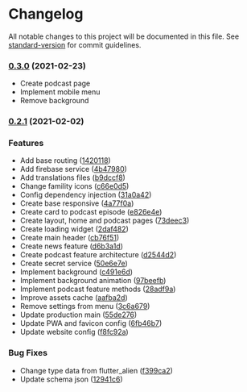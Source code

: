 # Changelog

All notable changes to this project will be documented in this file. See [standard-version](https://github.com/conventional-changelog/standard-version) for commit guidelines.

### [0.3.0](https://github.com/flutteruniverse/website/compare/v0.2.1...v0.3.0) (2021-02-23)

* Create podcast page
* Implement mobile menu
* Remove background

### [0.2.1](https://github.com/flutteruniverse/website/compare/v0.1.0...v0.2.1) (2021-02-02)


### Features

* Add base routing ([1420118](https://github.com/flutteruniverse/website/commit/1420118f1c8715d3e12c05ad70b22564e960eb5f))
* Add firebase service ([4b47980](https://github.com/flutteruniverse/website/commit/4b47980b5e462e0d7f31e9d47a59ac83ede89c06))
* Add translations files ([b9dccf8](https://github.com/flutteruniverse/website/commit/b9dccf83cfcd85200221801cafa3ac4e47836799))
* Change famility icons ([c66e0d5](https://github.com/flutteruniverse/website/commit/c66e0d56efddf2d49ceddefbd7df0d56047897ef))
* Config dependency injection ([31a0a42](https://github.com/flutteruniverse/website/commit/31a0a42e17fe253b36d43c034dd20b0f07918872))
* Create base responsive ([4a77f0a](https://github.com/flutteruniverse/website/commit/4a77f0a584cda4abd45cb33398d09b3a866262d3))
* Create card to podcast episode ([e826e4e](https://github.com/flutteruniverse/website/commit/e826e4e430b889b5c1fd43f5f2040cbdba12eea1))
* Create layout, home and podcast pages ([73deec3](https://github.com/flutteruniverse/website/commit/73deec3b0329355e687d3c6196c661eacd28038f))
* Create loading widget ([2daf482](https://github.com/flutteruniverse/website/commit/2daf4828103c1224d9cfeae45ff9e779d01ff049))
* Create main header ([cb76f51](https://github.com/flutteruniverse/website/commit/cb76f513bd285e9623b9d31bd554d964c64931cb))
* Create news feature ([d6b3a1d](https://github.com/flutteruniverse/website/commit/d6b3a1d509c590398fbcadaa544d1e1b36344d10))
* Create podcast feature architecture ([d2544d2](https://github.com/flutteruniverse/website/commit/d2544d24459fa22c7fb835c101852cc4a4aa1549))
* Create secret service ([50e6e7e](https://github.com/flutteruniverse/website/commit/50e6e7ec93c4a3b2e8e116136a6b979eabd02363))
* Implement background ([c491e6d](https://github.com/flutteruniverse/website/commit/c491e6d3443a0ce92359db7bdce66a8952065a7a))
* Implement background animation ([97beefb](https://github.com/flutteruniverse/website/commit/97beefb2bc7c16bf0b0f7b4c24d181d708ac0a7c))
* Implement podcast feature methods ([28adf9a](https://github.com/flutteruniverse/website/commit/28adf9a81ba52a7f427c07473015267db9fa7782))
* Improve assets cache ([aafba2d](https://github.com/flutteruniverse/website/commit/aafba2d5ae2f302b2919f3edbc1c59c788e22334))
* Remove settings from menu ([3c6a679](https://github.com/flutteruniverse/website/commit/3c6a679acf4c9fa3b38abdfd7d98f5b48f6880ad))
* Update production main ([55de276](https://github.com/flutteruniverse/website/commit/55de2766e672534c103283e67d2084ddf3f63197))
* Update PWA and favicon config ([6fb46b7](https://github.com/flutteruniverse/website/commit/6fb46b789433c40bcef6f81e6e7679ec1257e5ef))
* Update website config ([f8fc92a](https://github.com/flutteruniverse/website/commit/f8fc92a85dfbd2d8f98f09daebec8039706802a9))


### Bug Fixes

* Change type data from flutter_alien ([f399ca2](https://github.com/flutteruniverse/website/commit/f399ca29106938ffd3dbd00bfa4abb11a79de701))
* Update schema json ([12941c6](https://github.com/flutteruniverse/website/commit/12941c6ef6112bbd7637b57150a463345380b62a))
